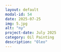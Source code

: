 ```yaml
---
layout: default
modal-id: 54
date: 2025-07-25
img: 5.jpg
alt: "ny"
project-date: July 2025
category: Oil Painting
description: "Oleo"
---
```

